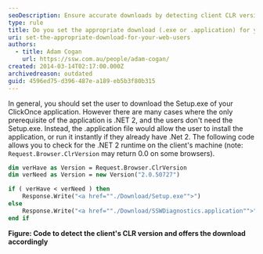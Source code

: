 ```yaml
---
seoDescription: Ensure accurate downloads by detecting client CLR versions and offering Setup.exe or .application files accordingly.
type: rule
title: Do you set the appropriate download (.exe or .application) for your web users?
uri: set-the-appropriate-download-for-your-web-users
authors:
  - title: Adam Cogan
    url: https://ssw.com.au/people/adam-cogan/
created: 2014-03-14T02:17:00.000Z
archivedreason: outdated
guid: 4596ed75-d396-487e-a189-eb5b3f80b315
---
```


In general, you should set the user to download the Setup.exe of your ClickOnce application. However there are many cases where the only prerequisite of the application is .NET 2, and the users don't need the Setup.exe. Instead, the .application file would allow the user to install the application, or run it instantly if they already have .Net 2. The following code allows you to check for the .NET 2 runtime on the client's machine (note: `Request.Browser.ClrVersion` may return 0.0 on some browsers).

<!--endintro-->

```vb
dim verHave as Version = Request.Browser.ClrVersion
dim verNeed as Version = new Version("2.0.50727")

if ( verHave < verNeed ) then
    Response.Write("<a href=""./Download/Setup.exe"">")
else
    Response.Write("<a href=""./Download/SSWDiagnostics.application"">")
end if
```

**Figure: Code to detect the client's CLR version and offers the download accordingly**
